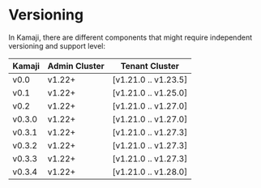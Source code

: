 # Versioning

In Kamaji, there are different components that might require independent versioning and support level:

| Kamaji | Admin Cluster | Tenant Cluster       |
|--------|---------------|----------------------|
| v0.0   | v1.22+        | [v1.21.0 .. v1.23.5] |
| v0.1   | v1.22+        | [v1.21.0 .. v1.25.0] |
| v0.2   | v1.22+        | [v1.21.0 .. v1.27.0] |
| v0.3.0 | v1.22+        | [v1.21.0 .. v1.27.0] |
| v0.3.1 | v1.22+        | [v1.21.0 .. v1.27.3] |
| v0.3.2 | v1.22+        | [v1.21.0 .. v1.27.3] |
| v0.3.3 | v1.22+        | [v1.21.0 .. v1.27.3] |
| v0.3.4 | v1.22+        | [v1.21.0 .. v1.28.0] |
